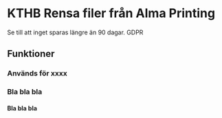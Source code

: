 # KTHB Rensa filer från Alma Printing
Se till att inget sparas längre än 90 dagar. GDPR

## Funktioner

### Används för xxxx

### Bla bla bla

#### Bla bla bla